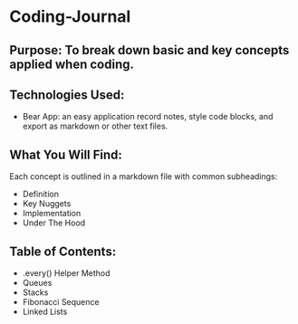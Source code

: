 # Coding-Journal

## Purpose: To break down basic and key concepts applied when coding.

## Technologies Used:

- Bear App: an easy application record notes, style code blocks, and export as markdown or other text files.

## What You Will Find:

Each concept is outlined in a markdown file with common subheadings:

- Definition
- Key Nuggets
- Implementation
- Under The Hood

## Table of Contents:

- .every() Helper Method
- Queues
- Stacks
- Fibonacci Sequence
- Linked Lists
